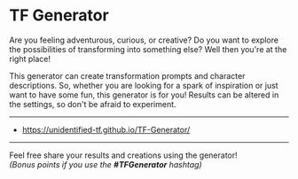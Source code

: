 # TF Generator
Are you feeling adventurous, curious, or creative? Do you want to explore the possibilities of transforming into something else? Well then you're at the right place!

This generator can create transformation prompts and character descriptions. So, whether you are looking for a spark of inspiration or just want to have some fun, this generator is for you! Results can be altered in the settings, so don't be afraid to experiment.
***
* https://unidentified-tf.github.io/TF-Generator/
***
Feel free share your results and creations using the generator!  
*(Bonus points if you use the **#TFGenerator** hashtag)*
